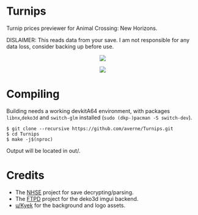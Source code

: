 # Turnips
Turnip prices previewer for Animal Crossing: New Horizons.

DISLAIMER: This reads data from your save. I am not responsible for any data loss, consider backing up before use.

<p align="center"><img src="https://i.imgur.com/MZjTKoj.jpg" </p>
<p align="center"><img src="https://i.imgur.com/J1Ef38k.jpg" </p>

# Compiling
Building needs a working devkitA64 environment, with packages `libnx`,`deko3d` and `switch-glm` installed (`sudo (dkp-)pacman -S switch-dev`).
```
$ git clone --recursive https://github.com/averne/Turnips.git
$ cd Turnips
$ make -j$(nproc)
```
Output will be located in out/.

# Credits
- The [NHSE](https://github.com/kwsch/NHSE) project for save decrypting/parsing.
- The [FTPD](https://github.com/mtheall/ftpd) project for the deko3d imgui backend.
- [u/Kyek](https://reddit.com/u/Kyek) for the background and logo assets.
